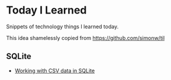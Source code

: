 # Today I Learned

Snippets of technology things I learned today. 

This idea shamelessly copied from https://github.com/simonw/til

## SQLite

- [Working with CSV data in SQLite](sqlite/working-with-csvs.md)

